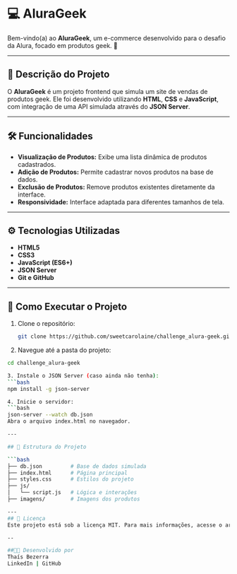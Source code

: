 # 💻 AluraGeek

Bem-vindo(a) ao **AluraGeek**, um e-commerce desenvolvido para o desafio da Alura, focado em produtos geek. 🚀

---

## 📜 Descrição do Projeto

O **AluraGeek** é um projeto frontend que simula um site de vendas de produtos geek. Ele foi desenvolvido utilizando **HTML**, **CSS** e **JavaScript**, com integração de uma API simulada através do **JSON Server**.

---

## 🛠️ Funcionalidades

- **Visualização de Produtos:** Exibe uma lista dinâmica de produtos cadastrados.
- **Adição de Produtos:** Permite cadastrar novos produtos na base de dados.
- **Exclusão de Produtos:** Remove produtos existentes diretamente da interface.
- **Responsividade:** Interface adaptada para diferentes tamanhos de tela.

---

## ⚙️ Tecnologias Utilizadas

- **HTML5**
- **CSS3**
- **JavaScript (ES6+)**
- **JSON Server**
- **Git e GitHub**

---

## 🚀 Como Executar o Projeto

1. Clone o repositório:
   ```bash
   git clone https://github.com/sweetcarolaine/challenge_alura-geek.git
   
2. Navegue até a pasta do projeto:
  ```bash
cd challenge_alura-geek

3. Instale o JSON Server (caso ainda não tenha):
  ```bash
npm install -g json-server

4. Inicie o servidor:
  ```bash
json-server --watch db.json
Abra o arquivo index.html no navegador.

---

## 📂 Estrutura do Projeto

  ```bash
├── db.json         # Base de dados simulada
├── index.html      # Página principal
├── styles.css      # Estilos do projeto
├── js/
│   └── script.js   # Lógica e interações
├── imagens/        # Imagens dos produtos

---
## 📝 Licença
Este projeto está sob a licença MIT. Para mais informações, acesse o arquivo LICENSE.

--

##👩‍💻 Desenvolvido por
Thaís Bezerra
LinkedIn | GitHub



